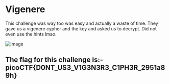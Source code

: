 # Vigenere 
This challenge was way too was easy and actually a waste of time. They gave us a vigenere cypher and the key and asked us to decrypt. Did not even use the hints lmao.

![image](https://github.com/user-attachments/assets/dbeba167-a912-4cf3-b838-ff629f971724)

## The flag for this challenge is:- picoCTF{D0NT_US3_V1G3N3R3_C1PH3R_2951a89h}

